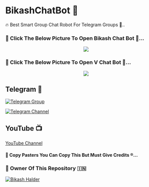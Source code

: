 # BikashChatBot 🌷

🔥 Best Smart Group Chat  Robot For Telegram Groups 🌷..


### 🌷 Click The Below Picture To Open Bikash Chat Bot 🤖...


<p align="center"><a href="https://t.me/BikashRobot"><img src="https://te.legra.ph/file/6ba833e98612b73e5b88b.jpg"></a></p>



### 🌷 Click The Below Picture To Open V Chat Bot 🤖...


<p align="center"><a href="https://t.me/V_Chat_Bot"><img src="https://te.legra.ph/file/e30f5a295dd0ca45f0163.jpg"></a></p>


## Telegram 🏪

[![Telegram Group](https://img.shields.io/badge/Telegram-Group-brightgreen)](https://t.me/BGT_Chat)

[![Telegram Channel](https://img.shields.io/badge/Telegram-Channel-brightgreen)](https://t.me/Bikashgadgetstech)

## YouTube 📺

[YouTube Channel](https://youtube.com/channel/UCUkj6FFzdsOO5acUXVOEECg)


#### 🥺 Copy Pasters You Can Copy This But Must Give Credits ®️...

### 🌷 Owner Of This Repository 🇮🇳
[![Bikash Halder](https://te.legra.ph/file/840fed0100164af249bb8.jpg)](https://t.me/BikashHalder)
